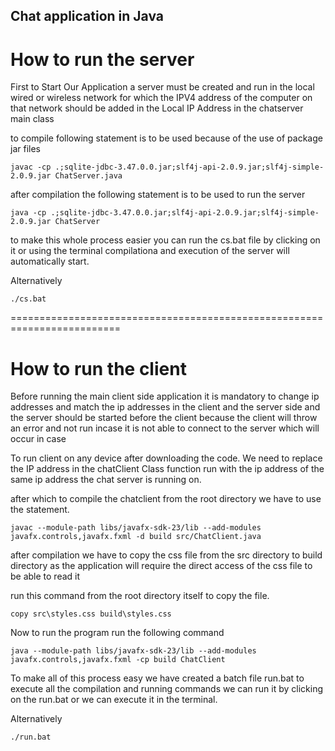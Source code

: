 ## Chat application in Java

# How to run the server

First to Start Our Application a server must be created and run in the local wired or wireless network
for which the IPV4 address of the computer on that network should be added in the Local IP Address in the chatserver main class

to compile following statement is to be used because of the use of package jar files

```javac -cp .;sqlite-jdbc-3.47.0.0.jar;slf4j-api-2.0.9.jar;slf4j-simple-2.0.9.jar ChatServer.java```

after compilation the following statement is to be used to run the server

```java -cp .;sqlite-jdbc-3.47.0.0.jar;slf4j-api-2.0.9.jar;slf4j-simple-2.0.9.jar ChatServer```

to make this whole process easier you can run the cs.bat file by clicking on it or using the terminal compilationa and execution of the server will automatically start.

Alternatively

```./cs.bat```

=========================================================================

# How to run the client
Before running the main client side application it is mandatory to change ip addresses and match the ip addresses in the client and the server side and the server should be started before the client because the client will throw an error and not run incase it is not able to connect to the server which will occur in case

To run client on any device after downloading the code. We need to replace the IP address in the chatClient Class function run with the ip address of the same ip address the chat server is running on.

after which to compile the chatclient from the root directory we have to use the statement.

```javac --module-path libs/javafx-sdk-23/lib --add-modules javafx.controls,javafx.fxml -d build src/ChatClient.java```

after compilation we have to copy the css file from the src directory to build directory as the application will require the direct access of the css file to be able to read it

run this command from the root directory itself to copy the file.

```copy src\styles.css build\styles.css```

Now to run the program run the following command

```java --module-path libs/javafx-sdk-23/lib --add-modules javafx.controls,javafx.fxml -cp build ChatClient```

To make all of this process easy we have created a batch file run.bat to execute all the compilation and running commands we can run it by clicking on the run.bat or we can execute it in the terminal.

Alternatively

```./run.bat```
